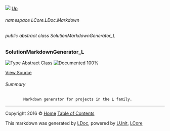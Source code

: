 ![](Content/LDoc-banner-small.png "")
[Up](docs/LDoc.md)

###### namespace LCore.LDoc.Markdown

###### public abstract class SolutionMarkdownGenerator_L

### SolutionMarkdownGenerator_L

 ![Type Abstract Class](http://b.repl.ca/v1/Type-Abstract%20Class-blue.png "") ![Documented 100%](http://b.repl.ca/v1/Documented-100%25-brightgreen.png "")



[View Source](Markdown/Generators/SolutionMarkdownGenerator_L.cs#L)

###### Summary

            Markdown generator for projects in the L family.
            



---

Copyright 2016 &copy; [Home](../README.md) [Table of Contents](../TableOfContents.md)

This markdown was generated by [LDoc](https://github.com/CodeSingularity/LDoc), powered by [LUnit](https://github.com/CodeSingularity/LUnit), [LCore](https://github.com/CodeSingularity/LCore)
